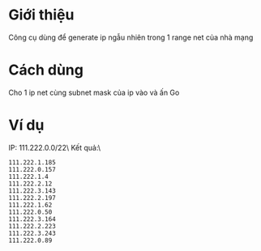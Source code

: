 # Giới thiệu
Công cụ dùng để generate ip ngẫu nhiên trong 1 range net của nhà mạng
# Cách dùng
Cho 1 ip net cùng subnet mask của ip vào và ấn Go

# Ví dụ
IP: 111.222.0.0/22\\
Kết quả:\\
~~~
111.222.1.185
111.222.0.157
111.222.1.4
111.222.2.12
111.222.3.143
111.222.2.197
111.222.1.62
111.222.0.50
111.222.3.164
111.222.2.223
111.222.3.243
111.222.0.89
~~~